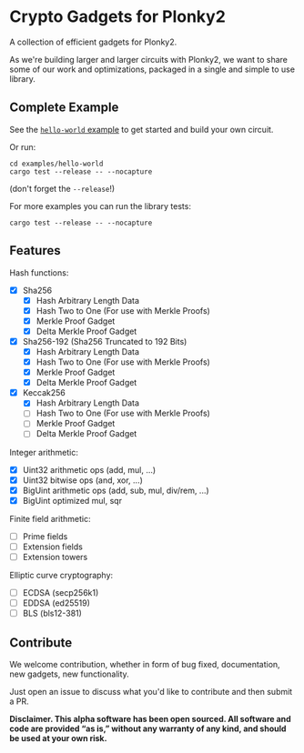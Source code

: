 # Crypto Gadgets for Plonky2

A collection of efficient gadgets for Plonky2.

As we're building larger and larger circuits with Plonky2, we want to share some of our work and optimizations, packaged in a single and simple to use library.

## Complete Example

See the [`hello-world` example](examples/hello-world/) to get started and build your own circuit.

Or run:
```
cd examples/hello-world
cargo test --release -- --nocapture
```
(don't forget the `--release`!)

For more examples you can run the library tests:
```
cargo test --release -- --nocapture
```

## Features

Hash functions:
- [x] Sha256
    * [x] Hash Arbitrary Length Data
    * [x] Hash Two to One (For use with Merkle Proofs)
    * [x] Merkle Proof Gadget
    * [x] Delta Merkle Proof Gadget
- [x] Sha256-192 (Sha256 Truncated to 192 Bits)
    * [x] Hash Arbitrary Length Data
    * [x] Hash Two to One (For use with Merkle Proofs)
    * [x] Merkle Proof Gadget
    * [x] Delta Merkle Proof Gadget
- [x] Keccak256
    * [x] Hash Arbitrary Length Data
    * [ ] Hash Two to One (For use with Merkle Proofs)
    * [ ] Merkle Proof Gadget
    * [ ] Delta Merkle Proof Gadget

Integer arithmetic:
- [x] Uint32 arithmetic ops (add, mul, ...)
- [x] Uint32 bitwise ops (and, xor, ...)
- [x] BigUint arithmetic ops (add, sub, mul, div/rem, ...)
- [x] BigUint optimized mul, sqr

Finite field arithmetic:
- [ ] Prime fields
- [ ] Extension fields
- [ ] Extension towers

Elliptic curve cryptography:
- [ ] ECDSA (secp256k1)
- [ ] EDDSA (ed25519)
- [ ] BLS (bls12-381)

## Contribute

We welcome contribution, whether in form of bug fixed, documentation, new gadgets, new functionality.

Just open an issue to discuss what you'd like to contribute and then submit a PR.

**Disclaimer. This alpha software has been open sourced. All software and code are provided “as is,” without any warranty of any kind, and should be used at your own risk.**
